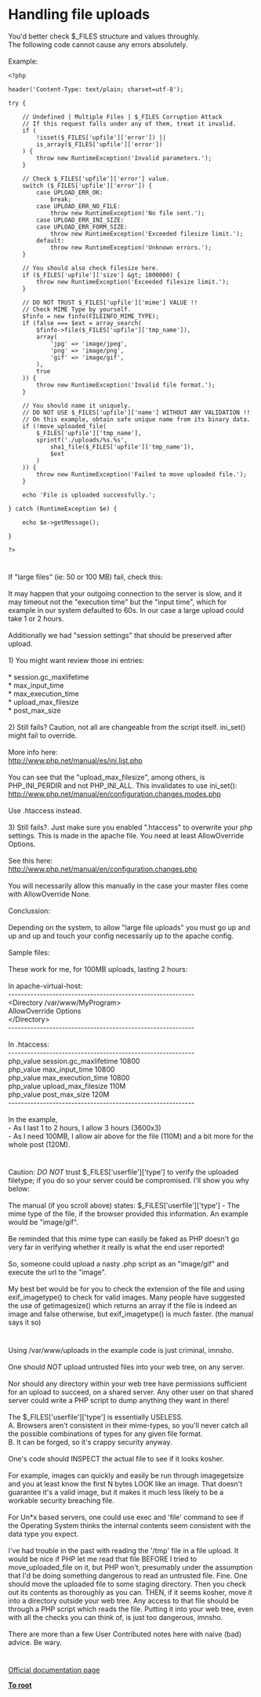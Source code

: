 # Handling file uploads



You&apos;d better check $_FILES structure and values throughly.<br>The following code cannot cause any errors absolutely.<br><br>Example:<br>

```
<?php

header('Content-Type: text/plain; charset=utf-8');

try {
    
    // Undefined | Multiple Files | $_FILES Corruption Attack
    // If this request falls under any of them, treat it invalid.
    if (
        !isset($_FILES['upfile']['error']) ||
        is_array($_FILES['upfile']['error'])
    ) {
        throw new RuntimeException('Invalid parameters.');
    }

    // Check $_FILES['upfile']['error'] value.
    switch ($_FILES['upfile']['error']) {
        case UPLOAD_ERR_OK:
            break;
        case UPLOAD_ERR_NO_FILE:
            throw new RuntimeException('No file sent.');
        case UPLOAD_ERR_INI_SIZE:
        case UPLOAD_ERR_FORM_SIZE:
            throw new RuntimeException('Exceeded filesize limit.');
        default:
            throw new RuntimeException('Unknown errors.');
    }

    // You should also check filesize here. 
    if ($_FILES['upfile']['size'] &gt; 1000000) {
        throw new RuntimeException('Exceeded filesize limit.');
    }

    // DO NOT TRUST $_FILES['upfile']['mime'] VALUE !!
    // Check MIME Type by yourself.
    $finfo = new finfo(FILEINFO_MIME_TYPE);
    if (false === $ext = array_search(
        $finfo->file($_FILES['upfile']['tmp_name']),
        array(
            'jpg' => 'image/jpeg',
            'png' => 'image/png',
            'gif' => 'image/gif',
        ),
        true
    )) {
        throw new RuntimeException('Invalid file format.');
    }

    // You should name it uniquely.
    // DO NOT USE $_FILES['upfile']['name'] WITHOUT ANY VALIDATION !!
    // On this example, obtain safe unique name from its binary data.
    if (!move_uploaded_file(
        $_FILES['upfile']['tmp_name'],
        sprintf('./uploads/%s.%s',
            sha1_file($_FILES['upfile']['tmp_name']),
            $ext
        )
    )) {
        throw new RuntimeException('Failed to move uploaded file.');
    }

    echo 'File is uploaded successfully.';

} catch (RuntimeException $e) {

    echo $e->getMessage();

}

?>
```
  

#

If "large files" (ie: 50 or 100 MB) fail, check this:<br><br>It may happen that your outgoing connection to the server is slow, and it may timeout not the "execution time" but the "input time", which for example in our system defaulted to 60s. In our case a large upload could take 1 or 2 hours.<br><br>Additionally we had "session settings" that should be preserved after upload.<br><br>1) You might want review those ini entries:<br><br>* session.gc_maxlifetime<br>* max_input_time<br>* max_execution_time<br>* upload_max_filesize<br>* post_max_size<br><br>2) Still fails? Caution, not all are changeable from the script itself. ini_set() might fail to override.<br><br>More info here:<br>http://www.php.net/manual/es/ini.list.php<br><br>You can see that the "upload_max_filesize", among others, is PHP_INI_PERDIR and not PHP_INI_ALL. This invalidates to use ini_set():<br>http://www.php.net/manual/en/configuration.changes.modes.php<br><br>Use .htaccess instead.<br><br>3) Still fails?. Just make sure you enabled ".htaccess" to overwrite your php settings. This is made in the apache file. You need at least AllowOverride Options.<br><br>See this here:<br>http://www.php.net/manual/en/configuration.changes.php<br><br>You will necessarily allow this manually in the case your master files come with AllowOverride None.<br><br>Conclussion:<br><br>Depending on the system, to allow "large file uploads" you must go up and up and up and touch your config necessarily up to the apache config.<br><br>Sample files:<br><br>These work for me, for 100MB uploads, lasting 2 hours:<br><br>In apache-virtual-host:<br>-----------------------------------------------------------<br>&lt;Directory /var/www/MyProgram&gt;<br>    AllowOverride Options<br>&lt;/Directory&gt;<br>-----------------------------------------------------------<br><br>In .htaccess:<br>-----------------------------------------------------------<br>php_value session.gc_maxlifetime 10800<br>php_value max_input_time         10800<br>php_value max_execution_time     10800<br>php_value upload_max_filesize    110M<br>php_value post_max_size          120M<br>-----------------------------------------------------------<br><br>In the example,<br>- As I last 1 to 2 hours, I allow 3 hours (3600x3)<br>- As I need 100MB, I allow air above for the file (110M) and a bit more for the whole post (120M).  

#

Caution: *DO NOT* trust $_FILES[&apos;userfile&apos;][&apos;type&apos;] to verify the uploaded filetype; if you do so your server could be compromised.  I&apos;ll show you why below:<br><br>The manual (if you scroll above) states: $_FILES[&apos;userfile&apos;][&apos;type&apos;] -  The mime type of the file, if the browser provided this information. An example would be "image/gif".<br><br>Be reminded that this mime type can easily be faked as PHP doesn&apos;t go very far in verifying whether it really is what the end user reported!<br><br>So, someone could upload a nasty .php script as an "image/gif" and execute the url to the "image".<br><br>My best bet would be for you to check the extension of the file and using exif_imagetype() to check for valid images.  Many people have suggested the use of getimagesize() which returns an array if the file is indeed an image and false otherwise, but exif_imagetype() is much faster. (the manual says it so)  

#

Using /var/www/uploads in the example code is just criminal, imnsho.<br><br>One should *NOT* upload untrusted files into your web tree, on any server.<br><br>Nor should any directory within your web tree have permissions sufficient for an upload to succeed, on a shared server. Any other user on that shared server could write a PHP script to dump anything they want in there!<br><br>The $_FILES[&apos;userfile&apos;][&apos;type&apos;] is essentially USELESS.<br>A. Browsers aren&apos;t consistent in their mime-types, so you&apos;ll never catch all the possible combinations of types for any given file format.<br>B. It can be forged, so it&apos;s crappy security anyway.<br><br>One&apos;s code should INSPECT the actual file to see if it looks kosher.<br><br>For example, images can quickly and easily be run through imagegetsize and you at least know the first N bytes LOOK like an image.  That doesn&apos;t guarantee it&apos;s a valid image, but it makes it much less likely to be a workable security breaching file.<br><br>For Un*x based servers, one could use exec and &apos;file&apos; command to see if the Operating System thinks the internal contents seem consistent with the data type you expect.<br><br>I&apos;ve had trouble in the past with reading the &apos;/tmp&apos; file in a file upload.  It would be nice if PHP let me read that file BEFORE I tried to move_uploaded_file on it, but PHP won&apos;t, presumably under the assumption that I&apos;d be doing something dangerous to read an untrusted file.  Fine.   One should move the uploaded file to some staging directory.  Then you check out its contents as thoroughly as you can.  THEN, if it seems kosher, move it into a directory outside your web tree.  Any access to that file should be through a PHP script which reads the file.  Putting it into your web tree, even with all the checks you can think of, is just too dangerous, imnsho.<br><br>There are more than a few User Contributed notes here with naive (bad) advice.  Be wary.  

#

[Official documentation page](https://www.php.net/manual/en/features.file-upload.php)

**[To root](/README.md)**